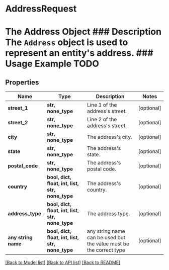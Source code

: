 # AddressRequest

# The Address Object ### Description The `Address` object is used to represent an entity's address. ### Usage Example TODO

## Properties
Name | Type | Description | Notes
------------ | ------------- | ------------- | -------------
**street_1** | **str, none_type** | Line 1 of the address&#39;s street. | [optional] 
**street_2** | **str, none_type** | Line 2 of the address&#39;s street. | [optional] 
**city** | **str, none_type** | The address&#39;s city. | [optional] 
**state** | **str, none_type** | The address&#39;s state. | [optional] 
**postal_code** | **str, none_type** | The address&#39;s postal code. | [optional] 
**country** | **bool, dict, float, int, list, str, none_type** | The address&#39;s country. | [optional] 
**address_type** | **bool, dict, float, int, list, str, none_type** | The address type. | [optional] 
**any string name** | **bool, dict, float, int, list, str, none_type** | any string name can be used but the value must be the correct type | [optional]

[[Back to Model list]](../README.md#documentation-for-models) [[Back to API list]](../README.md#documentation-for-api-endpoints) [[Back to README]](../README.md)


